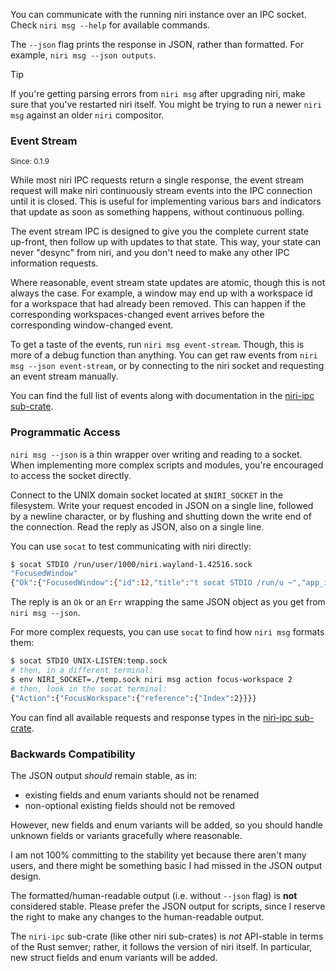 You can communicate with the running niri instance over an IPC socket.
Check `niri msg --help` for available commands.

The `--json` flag prints the response in JSON, rather than formatted.
For example, `niri msg --json outputs`.

> [!TIP]
> If you're getting parsing errors from `niri msg` after upgrading niri, make sure that you've restarted niri itself.
> You might be trying to run a newer `niri msg` against an older `niri` compositor.

### Event Stream

<sup>Since: 0.1.9</sup>

While most niri IPC requests return a single response, the event stream request will make niri continuously stream events into the IPC connection until it is closed.
This is useful for implementing various bars and indicators that update as soon as something happens, without continuous polling.

The event stream IPC is designed to give you the complete current state up-front, then follow up with updates to that state.
This way, your state can never "desync" from niri, and you don't need to make any other IPC information requests.

Where reasonable, event stream state updates are atomic, though this is not always the case.
For example, a window may end up with a workspace id for a workspace that had already been removed.
This can happen if the corresponding workspaces-changed event arrives before the corresponding window-changed event.

To get a taste of the events, run `niri msg event-stream`.
Though, this is more of a debug function than anything.
You can get raw events from `niri msg --json event-stream`, or by connecting to the niri socket and requesting an event stream manually.

You can find the full list of events along with documentation in the [niri-ipc sub-crate](./niri-ipc/).

### Programmatic Access

`niri msg --json` is a thin wrapper over writing and reading to a socket.
When implementing more complex scripts and modules, you're encouraged to access the socket directly.

Connect to the UNIX domain socket located at `$NIRI_SOCKET` in the filesystem.
Write your request encoded in JSON on a single line, followed by a newline character, or by flushing and shutting down the write end of the connection.
Read the reply as JSON, also on a single line.

You can use `socat` to test communicating with niri directly:

```sh
$ socat STDIO /run/user/1000/niri.wayland-1.42516.sock
"FocusedWindow"
{"Ok":{"FocusedWindow":{"id":12,"title":"t socat STDIO /run/u ~","app_id":"Alacritty","workspace_id":6,"is_focused":true}}}
```

The reply is an `Ok` or an `Err` wrapping the same JSON object as you get from `niri msg --json`.

For more complex requests, you can use `socat` to find how `niri msg` formats them:

```sh
$ socat STDIO UNIX-LISTEN:temp.sock
# then, in a different terminal:
$ env NIRI_SOCKET=./temp.sock niri msg action focus-workspace 2
# then, look in the socat terminal:
{"Action":{"FocusWorkspace":{"reference":{"Index":2}}}}
```

You can find all available requests and response types in the [niri-ipc sub-crate](./niri-ipc/).

### Backwards Compatibility

The JSON output *should* remain stable, as in:

- existing fields and enum variants should not be renamed
- non-optional existing fields should not be removed

However, new fields and enum variants will be added, so you should handle unknown fields or variants gracefully where reasonable.

I am not 100% committing to the stability yet because there aren't many users, and there might be something basic I had missed in the JSON output design.

The formatted/human-readable output (i.e. without `--json` flag) is **not** considered stable.
Please prefer the JSON output for scripts, since I reserve the right to make any changes to the human-readable output.

The `niri-ipc` sub-crate (like other niri sub-crates) is *not* API-stable in terms of the Rust semver; rather, it follows the version of niri itself.
In particular, new struct fields and enum variants will be added.
